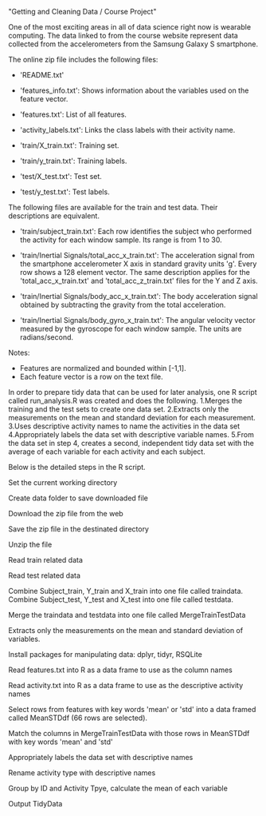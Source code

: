 
"Getting and Cleaning Data / Course Project"

One of the most exciting areas in all of data science right now is wearable computing. The data linked to from the course website represent data collected from the accelerometers from the Samsung Galaxy S smartphone.

The online zip file includes the following files:

- 'README.txt'

- 'features_info.txt': Shows information about the variables used on the feature vector.

- 'features.txt': List of all features.

- 'activity_labels.txt': Links the class labels with their activity name.

- 'train/X_train.txt': Training set.

- 'train/y_train.txt': Training labels.

- 'test/X_test.txt': Test set.

- 'test/y_test.txt': Test labels.

The following files are available for the train and test data. Their descriptions are equivalent. 

- 'train/subject_train.txt': Each row identifies the subject who performed the activity for each window sample. Its range is from 1 to 30. 

- 'train/Inertial Signals/total_acc_x_train.txt': The acceleration signal from the smartphone accelerometer X axis in standard gravity units 'g'. Every row shows a 128 element vector. The same description applies for the 'total_acc_x_train.txt' and 'total_acc_z_train.txt' files for the Y and Z axis. 

- 'train/Inertial Signals/body_acc_x_train.txt': The body acceleration signal obtained by subtracting the gravity from the total acceleration. 

- 'train/Inertial Signals/body_gyro_x_train.txt': The angular velocity vector measured by the gyroscope for each window sample. The units are radians/second. 

Notes: 
- Features are normalized and bounded within [-1,1].
- Each feature vector is a row on the text file. 

In order to prepare tidy data that can be used for later analysis, one R script called run_analysis.R was created and  does the following. 
1.Merges the training and the test sets to create one data set.
2.Extracts only the measurements on the mean and standard deviation for each measurement. 
3.Uses descriptive activity names to name the activities in the data set
4.Appropriately labels the data set with descriptive variable names. 
5.From the data set in step 4, creates a second, independent tidy data set with the average of each variable for each activity and each subject.

Below is the detailed steps in the R script.

Set the current working directory

Create data folder to save downloaded file

Download the zip file from the web

Save the zip file in the destinated directory

Unzip the file

Read train related data

Read test related data

Combine Subject_train, Y_train and X_train into one file called traindata. Combine Subject_test, Y_test and X_test into one file called testdata.

Merge the traindata and testdata into one file called MergeTrainTestData

Extracts only the measurements on the mean and standard deviation of variables.

Install packages for manipulating data: dplyr, tidyr, RSQLite

Read features.txt into R as a data frame to use as the column names

Read activity.txt into R as a data frame to use as the descriptive activity names

Select rows from features with key words 'mean' or 'std' into a data framed called MeanSTDdf (66 rows are selected).

Match the columns in MergeTrainTestData with those rows in MeanSTDdf with key words 'mean' and 'std'

Appropriately labels the data set with descriptive names

Rename activity type with descriptive names

Group by ID and Activity Tpye, calculate the mean of each variable

Output TidyData 







